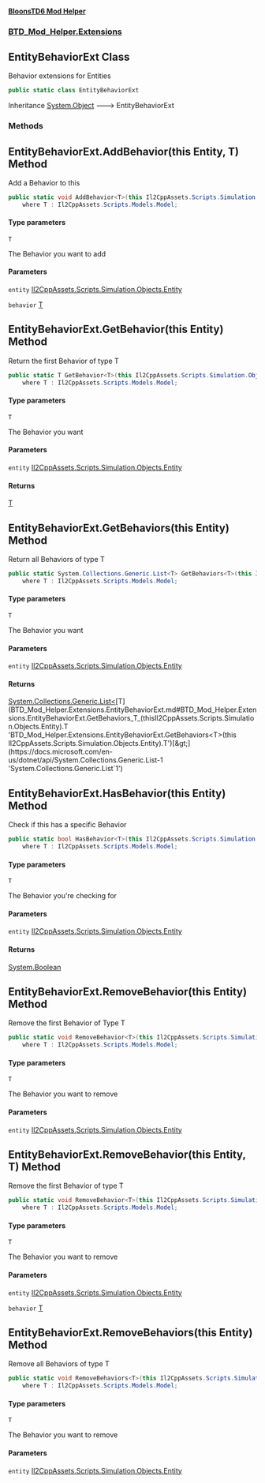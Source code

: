 #### [BloonsTD6 Mod Helper](README.md 'README')
### [BTD_Mod_Helper.Extensions](README.md#BTD_Mod_Helper.Extensions 'BTD_Mod_Helper.Extensions')

## EntityBehaviorExt Class

Behavior extensions for Entities

```csharp
public static class EntityBehaviorExt
```

Inheritance [System.Object](https://docs.microsoft.com/en-us/dotnet/api/System.Object 'System.Object') &#129106; EntityBehaviorExt
### Methods

<a name='BTD_Mod_Helper.Extensions.EntityBehaviorExt.AddBehavior_T_(thisIl2CppAssets.Scripts.Simulation.Objects.Entity,T)'></a>

## EntityBehaviorExt.AddBehavior<T>(this Entity, T) Method

Add a Behavior to this

```csharp
public static void AddBehavior<T>(this Il2CppAssets.Scripts.Simulation.Objects.Entity entity, T behavior)
    where T : Il2CppAssets.Scripts.Models.Model;
```
#### Type parameters

<a name='BTD_Mod_Helper.Extensions.EntityBehaviorExt.AddBehavior_T_(thisIl2CppAssets.Scripts.Simulation.Objects.Entity,T).T'></a>

`T`

The Behavior you want to add
#### Parameters

<a name='BTD_Mod_Helper.Extensions.EntityBehaviorExt.AddBehavior_T_(thisIl2CppAssets.Scripts.Simulation.Objects.Entity,T).entity'></a>

`entity` [Il2CppAssets.Scripts.Simulation.Objects.Entity](https://docs.microsoft.com/en-us/dotnet/api/Il2CppAssets.Scripts.Simulation.Objects.Entity 'Il2CppAssets.Scripts.Simulation.Objects.Entity')

<a name='BTD_Mod_Helper.Extensions.EntityBehaviorExt.AddBehavior_T_(thisIl2CppAssets.Scripts.Simulation.Objects.Entity,T).behavior'></a>

`behavior` [T](BTD_Mod_Helper.Extensions.EntityBehaviorExt.md#BTD_Mod_Helper.Extensions.EntityBehaviorExt.AddBehavior_T_(thisIl2CppAssets.Scripts.Simulation.Objects.Entity,T).T 'BTD_Mod_Helper.Extensions.EntityBehaviorExt.AddBehavior<T>(this Il2CppAssets.Scripts.Simulation.Objects.Entity, T).T')

<a name='BTD_Mod_Helper.Extensions.EntityBehaviorExt.GetBehavior_T_(thisIl2CppAssets.Scripts.Simulation.Objects.Entity)'></a>

## EntityBehaviorExt.GetBehavior<T>(this Entity) Method

Return the first Behavior of type T

```csharp
public static T GetBehavior<T>(this Il2CppAssets.Scripts.Simulation.Objects.Entity entity)
    where T : Il2CppAssets.Scripts.Models.Model;
```
#### Type parameters

<a name='BTD_Mod_Helper.Extensions.EntityBehaviorExt.GetBehavior_T_(thisIl2CppAssets.Scripts.Simulation.Objects.Entity).T'></a>

`T`

The Behavior you want
#### Parameters

<a name='BTD_Mod_Helper.Extensions.EntityBehaviorExt.GetBehavior_T_(thisIl2CppAssets.Scripts.Simulation.Objects.Entity).entity'></a>

`entity` [Il2CppAssets.Scripts.Simulation.Objects.Entity](https://docs.microsoft.com/en-us/dotnet/api/Il2CppAssets.Scripts.Simulation.Objects.Entity 'Il2CppAssets.Scripts.Simulation.Objects.Entity')

#### Returns
[T](BTD_Mod_Helper.Extensions.EntityBehaviorExt.md#BTD_Mod_Helper.Extensions.EntityBehaviorExt.GetBehavior_T_(thisIl2CppAssets.Scripts.Simulation.Objects.Entity).T 'BTD_Mod_Helper.Extensions.EntityBehaviorExt.GetBehavior<T>(this Il2CppAssets.Scripts.Simulation.Objects.Entity).T')

<a name='BTD_Mod_Helper.Extensions.EntityBehaviorExt.GetBehaviors_T_(thisIl2CppAssets.Scripts.Simulation.Objects.Entity)'></a>

## EntityBehaviorExt.GetBehaviors<T>(this Entity) Method

Return all Behaviors of type T

```csharp
public static System.Collections.Generic.List<T> GetBehaviors<T>(this Il2CppAssets.Scripts.Simulation.Objects.Entity entity)
    where T : Il2CppAssets.Scripts.Models.Model;
```
#### Type parameters

<a name='BTD_Mod_Helper.Extensions.EntityBehaviorExt.GetBehaviors_T_(thisIl2CppAssets.Scripts.Simulation.Objects.Entity).T'></a>

`T`

The Behavior you want
#### Parameters

<a name='BTD_Mod_Helper.Extensions.EntityBehaviorExt.GetBehaviors_T_(thisIl2CppAssets.Scripts.Simulation.Objects.Entity).entity'></a>

`entity` [Il2CppAssets.Scripts.Simulation.Objects.Entity](https://docs.microsoft.com/en-us/dotnet/api/Il2CppAssets.Scripts.Simulation.Objects.Entity 'Il2CppAssets.Scripts.Simulation.Objects.Entity')

#### Returns
[System.Collections.Generic.List&lt;](https://docs.microsoft.com/en-us/dotnet/api/System.Collections.Generic.List-1 'System.Collections.Generic.List`1')[T](BTD_Mod_Helper.Extensions.EntityBehaviorExt.md#BTD_Mod_Helper.Extensions.EntityBehaviorExt.GetBehaviors_T_(thisIl2CppAssets.Scripts.Simulation.Objects.Entity).T 'BTD_Mod_Helper.Extensions.EntityBehaviorExt.GetBehaviors<T>(this Il2CppAssets.Scripts.Simulation.Objects.Entity).T')[&gt;](https://docs.microsoft.com/en-us/dotnet/api/System.Collections.Generic.List-1 'System.Collections.Generic.List`1')

<a name='BTD_Mod_Helper.Extensions.EntityBehaviorExt.HasBehavior_T_(thisIl2CppAssets.Scripts.Simulation.Objects.Entity)'></a>

## EntityBehaviorExt.HasBehavior<T>(this Entity) Method

Check if this has a specific Behavior

```csharp
public static bool HasBehavior<T>(this Il2CppAssets.Scripts.Simulation.Objects.Entity entity)
    where T : Il2CppAssets.Scripts.Models.Model;
```
#### Type parameters

<a name='BTD_Mod_Helper.Extensions.EntityBehaviorExt.HasBehavior_T_(thisIl2CppAssets.Scripts.Simulation.Objects.Entity).T'></a>

`T`

The Behavior you're checking for
#### Parameters

<a name='BTD_Mod_Helper.Extensions.EntityBehaviorExt.HasBehavior_T_(thisIl2CppAssets.Scripts.Simulation.Objects.Entity).entity'></a>

`entity` [Il2CppAssets.Scripts.Simulation.Objects.Entity](https://docs.microsoft.com/en-us/dotnet/api/Il2CppAssets.Scripts.Simulation.Objects.Entity 'Il2CppAssets.Scripts.Simulation.Objects.Entity')

#### Returns
[System.Boolean](https://docs.microsoft.com/en-us/dotnet/api/System.Boolean 'System.Boolean')

<a name='BTD_Mod_Helper.Extensions.EntityBehaviorExt.RemoveBehavior_T_(thisIl2CppAssets.Scripts.Simulation.Objects.Entity)'></a>

## EntityBehaviorExt.RemoveBehavior<T>(this Entity) Method

Remove the first Behavior of Type T

```csharp
public static void RemoveBehavior<T>(this Il2CppAssets.Scripts.Simulation.Objects.Entity entity)
    where T : Il2CppAssets.Scripts.Models.Model;
```
#### Type parameters

<a name='BTD_Mod_Helper.Extensions.EntityBehaviorExt.RemoveBehavior_T_(thisIl2CppAssets.Scripts.Simulation.Objects.Entity).T'></a>

`T`

The Behavior you want to remove
#### Parameters

<a name='BTD_Mod_Helper.Extensions.EntityBehaviorExt.RemoveBehavior_T_(thisIl2CppAssets.Scripts.Simulation.Objects.Entity).entity'></a>

`entity` [Il2CppAssets.Scripts.Simulation.Objects.Entity](https://docs.microsoft.com/en-us/dotnet/api/Il2CppAssets.Scripts.Simulation.Objects.Entity 'Il2CppAssets.Scripts.Simulation.Objects.Entity')

<a name='BTD_Mod_Helper.Extensions.EntityBehaviorExt.RemoveBehavior_T_(thisIl2CppAssets.Scripts.Simulation.Objects.Entity,T)'></a>

## EntityBehaviorExt.RemoveBehavior<T>(this Entity, T) Method

Remove the first Behavior of type T

```csharp
public static void RemoveBehavior<T>(this Il2CppAssets.Scripts.Simulation.Objects.Entity entity, T behavior)
    where T : Il2CppAssets.Scripts.Models.Model;
```
#### Type parameters

<a name='BTD_Mod_Helper.Extensions.EntityBehaviorExt.RemoveBehavior_T_(thisIl2CppAssets.Scripts.Simulation.Objects.Entity,T).T'></a>

`T`

The Behavior you want to remove
#### Parameters

<a name='BTD_Mod_Helper.Extensions.EntityBehaviorExt.RemoveBehavior_T_(thisIl2CppAssets.Scripts.Simulation.Objects.Entity,T).entity'></a>

`entity` [Il2CppAssets.Scripts.Simulation.Objects.Entity](https://docs.microsoft.com/en-us/dotnet/api/Il2CppAssets.Scripts.Simulation.Objects.Entity 'Il2CppAssets.Scripts.Simulation.Objects.Entity')

<a name='BTD_Mod_Helper.Extensions.EntityBehaviorExt.RemoveBehavior_T_(thisIl2CppAssets.Scripts.Simulation.Objects.Entity,T).behavior'></a>

`behavior` [T](BTD_Mod_Helper.Extensions.EntityBehaviorExt.md#BTD_Mod_Helper.Extensions.EntityBehaviorExt.RemoveBehavior_T_(thisIl2CppAssets.Scripts.Simulation.Objects.Entity,T).T 'BTD_Mod_Helper.Extensions.EntityBehaviorExt.RemoveBehavior<T>(this Il2CppAssets.Scripts.Simulation.Objects.Entity, T).T')

<a name='BTD_Mod_Helper.Extensions.EntityBehaviorExt.RemoveBehaviors_T_(thisIl2CppAssets.Scripts.Simulation.Objects.Entity)'></a>

## EntityBehaviorExt.RemoveBehaviors<T>(this Entity) Method

Remove all Behaviors of type T

```csharp
public static void RemoveBehaviors<T>(this Il2CppAssets.Scripts.Simulation.Objects.Entity entity)
    where T : Il2CppAssets.Scripts.Models.Model;
```
#### Type parameters

<a name='BTD_Mod_Helper.Extensions.EntityBehaviorExt.RemoveBehaviors_T_(thisIl2CppAssets.Scripts.Simulation.Objects.Entity).T'></a>

`T`

The Behavior you want to remove
#### Parameters

<a name='BTD_Mod_Helper.Extensions.EntityBehaviorExt.RemoveBehaviors_T_(thisIl2CppAssets.Scripts.Simulation.Objects.Entity).entity'></a>

`entity` [Il2CppAssets.Scripts.Simulation.Objects.Entity](https://docs.microsoft.com/en-us/dotnet/api/Il2CppAssets.Scripts.Simulation.Objects.Entity 'Il2CppAssets.Scripts.Simulation.Objects.Entity')